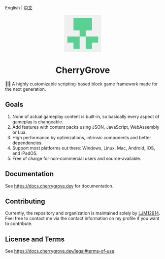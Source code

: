 English | [中文](README.chs.md)

<p align="center"><img alt="CherryGrove Logo" width="120" src="assets/icons/CherryGrove-2048.png" /></p>

<h1 align="center">CherryGrove</h1>

🌸🌳 A highly customizable scripting-based block game framework made for the next generation.

## Goals

1. None of actual gameplay content is built-in, so basically every aspect of gameplay is changeable.
2. Add features with content packs using JSON, JavaScript, WebAssembly or Lua.
3. High performance by optimizations, intrinsic components and better dependencies.
5. Support most platforms out there: Windows, Linux, Mac, Android, iOS, and iPadOS.
6. Free of charge for non-commercial users and source-available.

## Documentation

See https://docs.cherrygrove.dev for documentation.

## Contributing

Currently, the repository and organization is maintained solely by [LJM12914](https://github.com/ljm12914). Feel free to contact me via the contact information on my profile if you want to contribute.

## License and Terms

See https://docs.cherrygrove.dev/legal#terms-of-use.
